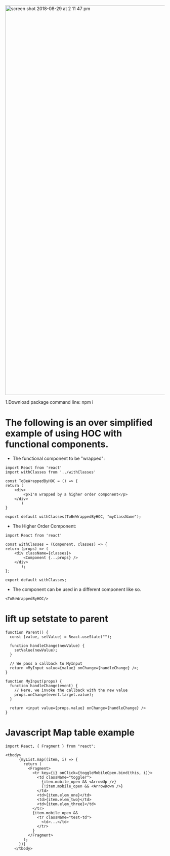 <img width="1226" alt="screen shot 2018-08-29 at 2 11 47 pm" src="https://user-images.githubusercontent.com/4441991/44815864-8aaefa00-ab95-11e8-9557-4936f26f9ca0.png">

1.Download package
 command line: npm i


# The following is an over simplified example of using HOC with functional components.

* The functional component to be "wrapped":
```
import React from 'react'
import withClasses from '../withClasses'

const ToBeWrappedByHOC = () => {
return (
    <div>
        <p>I'm wrapped by a higher order component</p>
    </div>
       )
}

export default withClasses(ToBeWrappedByHOC, "myClassName");
```

* The Higher Order Component:
```
import React from 'react'

const withClasses = (Component, classes) => {
return (props) => (
    <div className={classes}>
        <Component {...props} />
    </div>
       );
};

export default withClasses;
```
* The component can be used in a different component like so.
```
<ToBeWrappedByHOC/>

```

# lift up setstate to parent

```
function Parent() {
  const [value, setValue] = React.useState("");

  function handleChange(newValue) {
    setValue(newValue);
  }

  // We pass a callback to MyInput
  return <MyInput value={value} onChange={handleChange} />;
}

function MyInput(props) {
  function handleChange(event) {
    // Here, we invoke the callback with the new value
    props.onChange(event.target.value);
  }
  
  return <input value={props.value} onChange={handleChange} />
}

```
# Javascript Map table example

```
import React, { Fragment } from "react";

<tbody>
      {myList.map((item, i) => {
        return (
          <Fragment>
            <tr key={i} onClick={toggleMobileOpen.bind(this, i)}>
              <td className="toggler">
                {item.mobile_open && <ArrowUp />}
                {!item.mobile_open && <ArrowDown />}
              </td>
              <td>{item.elem_one}</td>
              <td>{item.elem_two}</td>
              <td>{item.elem_three}</td>
            </tr>
            {item.mobile_open &&
              <tr className="test-td">
                <td>...</td>
              </tr>
            }
          </Fragment>
        );
      })}
    </tbody>

```
